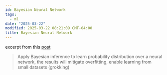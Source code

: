 ```yaml
---
id: Bayesian Neural Network
tags:
  - ml
date: "2025-03-22"
modified: 2025-03-22 08:21:09 GMT-04:00
title: Bayesian Neural Network
---
```


excerpt from this [post](https://www.cs.toronto.edu/~duvenaud/distill_bayes_net/public/)

> Apply Bayesian inference to learn probability distribution over a neural network, the results will mitigate overfitting, enable learning from small datasets (grokking)
